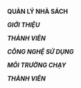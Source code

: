 **QUẢN LÝ NHÀ SÁCH**

***GIỚI THIỆU***

***THÀNH VIÊN***

***CÔNG NGHỆ SỬ DỤNG***

***MÔI TRƯỜNG CHẠY***

***THÀNH VIÊN***

